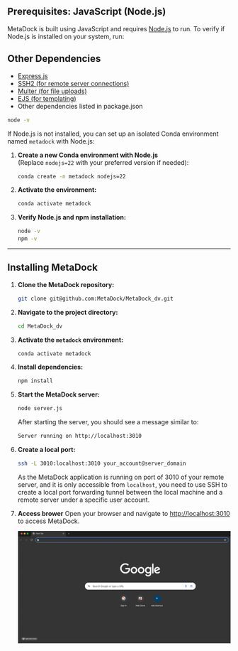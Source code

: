 ## Prerequisites: JavaScript (Node.js)

MetaDock is built using JavaScript and requires [Node.js](https://nodejs.org/) to run. To verify if Node.js is installed on your system, run:

## Other Dependencies

- [Express.js](https://expressjs.com/)
- [SSH2 (for remote server connections)](https://www.npmjs.com/package/ssh2)
- [Multer (for file uploads)](https://www.npmjs.com/package/multer)
- [EJS (for templating)](https://ejs.co/)
- Other dependencies listed in package.json

```bash
node -v
```

If Node.js is not installed, you can set up an isolated Conda environment named `metadock` with Node.js:

1. **Create a new Conda environment with Node.js**  
    (Replace `nodejs=22` with your preferred version if needed):

    ```bash
    conda create -n metadock nodejs=22
    ```

2. **Activate the environment:**

    ```bash
    conda activate metadock
    ```

3. **Verify Node.js and npm installation:**

    ```bash
    node -v
    npm -v
    ```

---

## Installing MetaDock

1. **Clone the MetaDock repository:**

    ```bash
    git clone git@github.com:MetaDock/MetaDock_dv.git
    ```

2. **Navigate to the project directory:**

    ```bash
    cd MetaDock_dv
    ```

3. **Activate the `metadock` environment:**

    ```bash
    conda activate metadock
    ```

4. **Install dependencies:**

    ```bash
    npm install
    ```

5. **Start the MetaDock server:**

    ```bash
    node server.js
    ```

   After starting the server, you should see a message similar to:

   ```bash
   Server running on http://localhost:3010
   ```
6. **Create a local port:**
    
    ```bash
    ssh -L 3010:localhost:3010 your_account@server_domain
    ```
    As the MetaDock application is running on port of 3010 of your remote server, and it is only accessible from `localhost`, you need to use SSH to create a local port forwarding tunnel between the local machine and a remote server under a specific user account. 


7. **Access brower**
Open your browser and navigate to [http://localhost:3010](http://localhost:3010) to access MetaDock.

   ![MetaDock Demo](../images/access_browser.gif)


